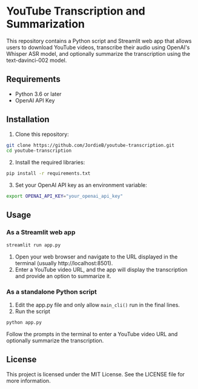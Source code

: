# YouTube Transcription and Summarization

This repository contains a Python script and Streamlit web app that allows users to download YouTube videos, transcribe their audio using OpenAI's Whisper ASR model, and optionally summarize the transcription using the text-davinci-002 model.

## Requirements

- Python 3.6 or later
- OpenAI API Key

## Installation

1. Clone this repository:

```bash
git clone https://github.com/JordieB/youtube-transcription.git
cd youtube-transcription
```

2. Install the required libraries:
```bash
pip install -r requirements.txt
```

3. Set your OpenAI API key as an environment variable:
```bash
export OPENAI_API_KEY="your_openai_api_key"
```

## Usage

### As a Streamlit web app

```bash
streamlit run app.py
```
1. Open your web browser and navigate to the URL displayed in the terminal (usually http://localhost:8501).
2. Enter a YouTube video URL, and the app will display the transcription and provide an option to summarize it.

### As a standalone Python script
1. Edit the app.py file and only allow `main_cli()` run in the final lines.
2. Run the script
```bash
python app.py
```
Follow the prompts in the terminal to enter a YouTube video URL and optionally summarize the transcription.

## License
This project is licensed under the MIT License. See the LICENSE file for more information.
